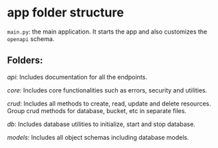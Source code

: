 # app folder structure

`main.py`: the main application. It starts the app and also customizes the `openapi` schema.

## Folders:

*api*: Includes documentation for all the endpoints.

*core*: Includes core functionalities such as errors, security and utilities.

*crud*: Includes all methods to create, read, update and delete resources. Group crud
methods for database, bucket, etc in separate files.

*db*: Includes database utilities to initialize, start and stop database.

*models*: Includes all object schemas including database models.
